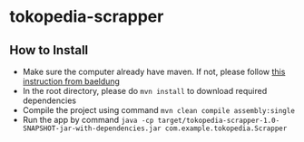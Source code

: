 # tokopedia-scrapper

## How to Install

- Make sure the computer already have maven. If not, please follow [this instruction from baeldung](https://www.baeldung.com/install-maven-on-windows-linux-mac)
- In the root directory, please do `mvn install` to download required dependencies 
- Compile the project using command
```mvn clean compile assembly:single```
- Run the app by command 
```java -cp target/tokopedia-scrapper-1.0-SNAPSHOT-jar-with-dependencies.jar com.example.tokopedia.Scrapper```
